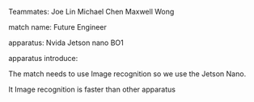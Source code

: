 Teammates: Joe Lin  Michael Chen Maxwell Wong 


match name: Future Engineer     


apparatus: Nvida Jetson nano BO1


apparatus introduce:


The match needs to use Image recognition so we use the Jetson Nano. 


It Image recognition is faster than other apparatus 


